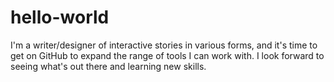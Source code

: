 # hello-world

I'm a writer/designer of interactive stories in various forms, and it's time to get on GitHub to expand the range of tools I can work with. I look forward to seeing what's out there and learning new skills. 

